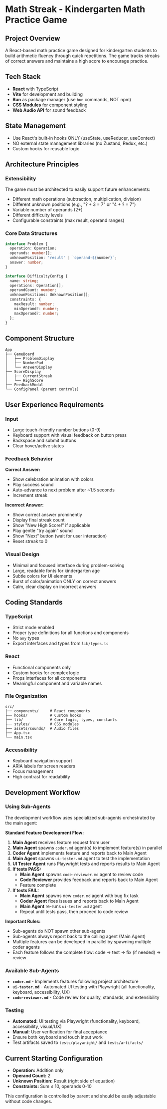 # Math Streak - Kindergarten Math Practice Game

## Project Overview
A React-based math practice game designed for kindergarten students to build arithmetic fluency through quick repetitions. The game tracks streaks of correct answers and maintains a high score to encourage practice.

## Tech Stack
- **React** with TypeScript
- **Vite** for development and building
- **Bun** as package manager (use `bun` commands, NOT npm)
- **CSS Modules** for component styling
- **Web Audio API** for sound feedback

## State Management
- Use React's built-in hooks ONLY (useState, useReducer, useContext)
- NO external state management libraries (no Zustand, Redux, etc.)
- Custom hooks for reusable logic

## Architecture Principles

### Extensibility
The game must be architected to easily support future enhancements:
- Different math operations (subtraction, multiplication, division)
- Different unknown positions (e.g., "? + 3 = 7" or "4 + ? = 7")
- Variable number of operands (2+)
- Different difficulty levels
- Configurable constraints (max result, operand ranges)

### Core Data Structures
```typescript
interface Problem {
  operation: Operation;
  operands: number[];
  unknownPosition: 'result' | `operand-${number}`;
  answer: number;
}

interface DifficultyConfig {
  name: string;
  operations: Operation[];
  operandCount: number;
  unknownPositions: UnknownPosition[];
  constraints: {
    maxResult: number;
    minOperand?: number;
    maxOperand?: number;
  };
}
```

## Component Structure
```
App
├── GameBoard
│   ├── ProblemDisplay
│   ├── NumberPad
│   └── AnswerDisplay
├── ScoreDisplay
│   ├── CurrentStreak
│   └── HighScore
├── FeedbackModal
└── ConfigPanel (parent controls)
```

## User Experience Requirements

### Input
- Large touch-friendly number buttons (0-9)
- Keyboard support with visual feedback on button press
- Backspace and submit buttons
- Clear hover/active states

### Feedback Behavior
**Correct Answer:**
- Show celebration animation with colors
- Play success sound
- Auto-advance to next problem after ~1.5 seconds
- Increment streak

**Incorrect Answer:**
- Show correct answer prominently
- Display final streak count
- Show "New High Score!" if applicable
- Play gentle "try again" sound
- Show "Next" button (wait for user interaction)
- Reset streak to 0

### Visual Design
- Minimal and focused interface during problem-solving
- Large, readable fonts for kindergarten age
- Subtle colors for UI elements
- Burst of color/animation ONLY on correct answers
- Calm, clear display on incorrect answers

## Coding Standards

### TypeScript
- Strict mode enabled
- Proper type definitions for all functions and components
- No `any` types
- Export interfaces and types from `lib/types.ts`

### React
- Functional components only
- Custom hooks for complex logic
- Props interfaces for all components
- Meaningful component and variable names

### File Organization
```
src/
├── components/     # React components
├── hooks/          # Custom hooks
├── lib/            # Core logic, types, constants
├── styles/         # CSS modules
├── assets/sounds/  # Audio files
├── App.tsx
└── main.tsx
```

### Accessibility
- Keyboard navigation support
- ARIA labels for screen readers
- Focus management
- High contrast for readability

## Development Workflow

### Using Sub-Agents
The development workflow uses specialized sub-agents orchestrated by the main agent:

**Standard Feature Development Flow:**
1. **Main Agent** receives feature request from user
2. **Main Agent** spawns `coder.md` agent(s) to implement feature(s) in parallel
3. **Coder Agent** implements feature and reports back to Main Agent
4. **Main Agent** spawns `ui-tester.md` agent to test the implementation
5. **UI Tester Agent** runs Playwright tests and reports results to Main Agent
6. **If tests PASS:**
   - **Main Agent** spawns `code-reviewer.md` agent to review code
   - **Code Reviewer** provides feedback and reports back to Main Agent
   - Feature complete
7. **If tests FAIL:**
   - **Main Agent** spawns new `coder.md` agent with bug fix task
   - **Coder Agent** fixes issues and reports back to Main Agent
   - **Main Agent** re-runs `ui-tester.md` agent
   - Repeat until tests pass, then proceed to code review

**Important Rules:**
- Sub-agents do NOT spawn other sub-agents
- Sub-agents always report back to the calling agent (Main Agent)
- Multiple features can be developed in parallel by spawning multiple coder agents
- Each feature follows the complete flow: code → test → fix (if needed) → review

### Available Sub-Agents
- **`coder.md`** - Implements features following project architecture
- **`ui-tester.md`** - Automated UI testing with Playwright (all functionality, keyboard, accessibility, UX)
- **`code-reviewer.md`** - Code review for quality, standards, and extensibility

### Testing
- **Automated:** UI testing via Playwright (functionality, keyboard, accessibility, visual/UX)
- **Manual:** User verification for final acceptance
- Ensure both keyboard and touch input work
- Test artifacts saved to `tests/playwright/` and `tests/artifacts/`

## Current Starting Configuration
- **Operation:** Addition only
- **Operand Count:** 2
- **Unknown Position:** Result (right side of equation)
- **Constraints:** Sum ≤ 10, operands 0-10

This configuration is controlled by parent and should be easily adjustable without code changes.
